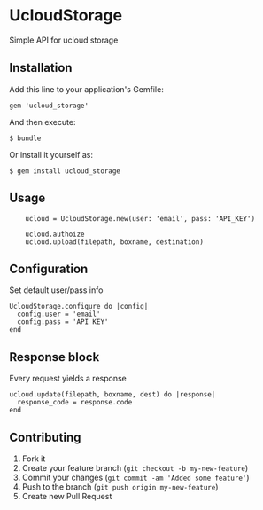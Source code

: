 # UcloudStorage

Simple API for ucloud storage

## Installation

Add this line to your application's Gemfile:

    gem 'ucloud_storage'

And then execute:

    $ bundle

Or install it yourself as:

    $ gem install ucloud_storage

## Usage

		ucloud = UcloudStorage.new(user: 'email', pass: 'API_KEY')

		ucloud.authoize
		ucloud.upload(filepath, boxname, destination)

## Configuration

Set default user/pass info

    UcloudStorage.configure do |config|
      config.user = 'email'
      config.pass = 'API KEY'
    end

## Response block

Every request yields a response

    ucloud.update(filepath, boxname, dest) do |response|
      response_code = response.code
    end


## Contributing

1. Fork it
2. Create your feature branch (`git checkout -b my-new-feature`)
3. Commit your changes (`git commit -am 'Added some feature'`)
4. Push to the branch (`git push origin my-new-feature`)
5. Create new Pull Request
